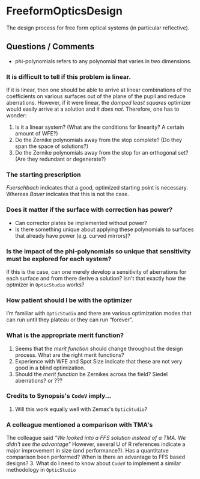 # FreeformOpticsDesign
The design process for free form optical systems (in particular reflective).


## Questions / Comments
* phi-polynomials refers to any polynomial that varies in two dimensions.

### It is difficult to tell if this problem is linear.  
If it is linear, then one should be able to arrive at linear combinations of the coefficients on various surfaces out of the plane of the pupil and reduce aberrations.  However, if it were linear, the *damped least squares* optimizer would easily arrive at a solution and *it does not*.  Therefore, one has to wonder:
1. Is it a linear system? (What are the conditions for linearity?  A certain amount of WFE?)
2. Do the Zernike polynomials away from the stop complete?  (Do they span the space of solutions?)
3. Do the Zernike polynomials away from the stop for an orthogonal set? (Are they redundant or degenerate?)

### The starting prescription ###
*Fuerschbach* indicates that a good, optimized starting point is necessary.  Whereas *Bauer* indicates that this is not the case.

### Does it matter if the surface with correction has power?
* Can corrector plates be implemented without power?  
* Is there something unique about applying these polynomials to surfaces that already have power (e.g. curved mirrors)?

### Is the impact of the phi-polynomials so unique that sensitivity must be explored for each system?
If this is the case, can one merely develop a sensitivity of aberrations for each surface and from there derive a solution?  Isn't that exactly how the optmizer in `OpticStudio` works?

### How patient should I be with the optimizer ###
I’m familiar with `OpticStudio` and there are various optimization modes that can run until they plateau or they can run “forever”.

### What is the appropriate merit function? ###
1. Seems that the *merit function* should change throughout the design process.  What are the right merit functions?
2. Experience with WFE and Spot Size indicate that these are not very good in a blind optimization.  
3. Should the *merit function* be Zernikes across the field?  Siedel aberrations? or ???

### Credits to Synopsis's `CodeV` imply... ###
1. Will this work equally well with Zemax's `OpticStudio`?

### A colleague mentioned a comparison with TMA's ###
The colleague said *"We looked into a FFS solution instead of a TMA.  We didn't see the advantage"*  However, several U of R references indicate a major improvement in size (and performance?).  Has a quantitatve comparison been performed?  When is there an advantage to FFS based designs? 
3. What do I need to know about `CodeV` to implement a similar methodology in `OpticStudio`
